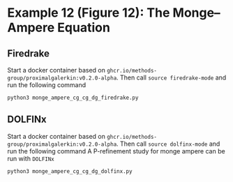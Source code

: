 # Example 12 (Figure 12): The Monge–Ampere Equation

## Firedrake
Start a docker container based on `ghcr.io/methods-group/proximalgalerkin:v0.2.0-alpha`.
Then call `source firedrake-mode` and run the following command

```bash
python3 monge_ampere_cg_cg_dg_firedrake.py
```

## DOLFINx
Start a docker container based on `ghcr.io/methods-group/proximalgalerkin:v0.2.0-alpha`.
Then call `source dolfinx-mode` and run the following command
A P-refinement study for monge ampere can be run with `DOLFINx`
```bash
python3 monge_ampere_cg_cg_dg_dolfinx.py
```
